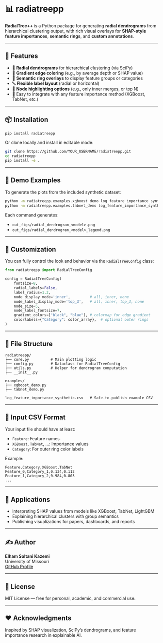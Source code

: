 # 📊 radiatreepp

**RadialTree++** is a Python package for generating **radial dendrograms** from hierarchical clustering output, with rich visual overlays for **SHAP-style feature importances**, **semantic rings**, and **custom annotations**.

---

## 🚀 Features

- 📐 **Radial dendrograms** for hierarchical clustering (via SciPy)
- 🎨 **Gradient edge coloring** (e.g., by average depth or SHAP value)
- 🧠 **Semantic ring overlays** to display feature groups or categories
- 🔤 **Flexible label layout** (radial or horizontal)
- 🔘 **Node highlighting options** (e.g., only inner merges, or top N)
- 🧩 Easy to integrate with any feature importance method (XGBoost, TabNet, etc.)

---

## 📦 Installation

```bash
pip install radiatreepp
```

Or clone locally and install in editable mode:

```bash
git clone https://github.com/YOUR_USERNAME/radiatreepp.git
cd radiatreepp
pip install -e .
```

---

## 🧪 Demo Examples

To generate the plots from the included synthetic dataset:

```bash
python -m radiatreepp.examples.xgboost_demo log_feature_importance_synthetic.csv
python -m radiatreepp.examples.tabnet_demo log_feature_importance_synthetic.csv
```

Each command generates:

- `out_figs/radial_dendrogram_<model>.png`
- `out_figs/radial_dendrogram_<model>_legend.png`

---

## 🔧 Customization

You can fully control the look and behavior via the `RadialTreeConfig` class:

```python
from radiatreepp import RadialTreeConfig

config = RadialTreeConfig(
    fontsize=8,
    radial_labels=False,
    label_radius=1.2,
    node_display_mode='inner',         # all, inner, none
    node_label_display_mode='top_3',   # all, inner, top_3, none
    node_size=5,
    node_label_fontsize=7,
    gradient_colors=["black", "blue"], # colormap for edge gradient
    colorlabels={"Category": color_array},  # optional outer rings
)
```

---

## 📁 File Structure

```
radiatreepp/
├── core.py          # Main plotting logic
├── config.py        # Dataclass for RadialTreeConfig
├── utils.py         # Helper for dendrogram computation
├── __init__.py

examples/
├── xgboost_demo.py
├── tabnet_demo.py

log_feature_importance_synthetic.csv   # Safe-to-publish example CSV
```

---

## 📘 Input CSV Format

Your input file should have at least:

- `Feature`: Feature names
- `XGBoost`, `TabNet`, ...: Importance values
- `Category`: For outer ring color labels

Example:

```csv
Feature,Category,XGBoost,TabNet
Feature_0,Category_1,0.134,0.112
Feature_1,Category_2,0.984,0.803
...
```

---

## 🧠 Applications

- Interpreting SHAP values from models like XGBoost, TabNet, LightGBM
- Explaining hierarchical clusters with group semantics
- Publishing visualizations for papers, dashboards, and reports

---

## ✍️ Author

**Elham Soltani Kazemi**  
University of Missouri  
[GitHub Profile](https://github.com/YOUR_USERNAME)

---

## 📜 License

MIT License — free for personal, academic, and commercial use.

---

## ❤️ Acknowledgments

Inspired by SHAP visualization, SciPy’s dendrograms, and feature importance research in explainable AI.